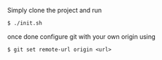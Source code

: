 Simply clone the project and run

```bash
$ ./init.sh
```

once done configure git with your own origin using

```
$ git set remote-url origin <url>
```
